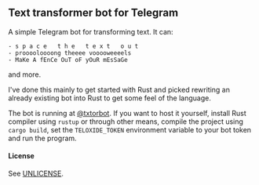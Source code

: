 Text transformer bot for Telegram
---------------------------------

A simple Telegram bot for transforming text. It can:

    - s p a c e   t h e   t e x t   o u t
    - prooooloooong theeee vooooweeeels
    - MaKe A fEnCe OuT oF yOuR mEsSaGe

and more.

I've done this mainly to get started with Rust and picked rewriting an already existing bot into Rust to get some feel of the language.

The bot is running at [@txtorbot](https://t.me/txtorbot). If you want to host it yourself, install Rust compiler using `rustup` or through other means, compile the project using `cargo build`, set the `TELOXIDE_TOKEN` environment variable to your bot token and run the program.

#### License

See [UNLICENSE](/UNLICENSE).
